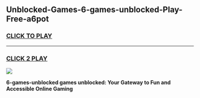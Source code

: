 
## Unblocked-Games-6-games-unblocked-Play-Free-a6pot
<h3>
<a href="https://premium76.site?title=6-games-unblocked&ref=09A">CLICK TO PLAY</a></h3>
<hr>

<h3>
<a href="https://premium76.site?title=6-games-unblocked&ref=09A">CLICK 2 PLAY</a>
  
</h3>

<a href="https://premium76.site?title=6-games-unblocked&ref=09A"><img src="https://clearcache.store/games.png"></a>


**6-games-unblocked games unblocked: Your Gateway to Fun and Accessible Online Gaming**
